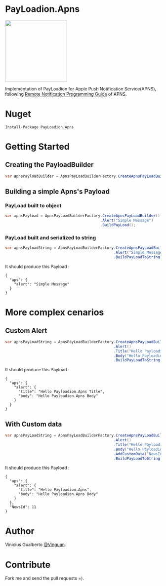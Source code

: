 # PayLoadion.Apns 
<img src="https://raw.githubusercontent.com/vinguan/payloadion/master/ProjectsIcons/PayLoadion.Gcm/payloadion_google.png" width="200">

Implementation of PayLoadion for Apple Push Notification Service(APNS), following [Remote Notification Programming Guide](https://developer.apple.com/library/ios/documentation/NetworkingInternet/Conceptual/RemoteNotificationsPG/Chapters/TheNotificationPayload.html) of APNS.

# Nuget
```
Install-Package PayLoadion.Apns
```
# Getting Started
## Creating the PayloadBuilder
```csharp
var apnsPayloadBuilder = ApnsPayLoadBuilderFactory.CreateApnsPayLoadBuilder()
```
## Building a simple Apns's Payload

### PayLoad built to object
```csharp
var apnsPayload = ApnsPayLoadBuilderFactory.CreateApnsPayLoadBuilder()
                                           .Alert("Simple Message")
                                           .BuildPayLoad();
```
### PayLoad built and serialized to string
```csharp
var apnsPayloadString = ApnsPayLoadBuilderFactory.CreateApnsPayLoadBuilder()
                                                 .Alert("Simple Message")
                                                 .BuildPayLoadToString(true);
```
It should produce this Payload : 
```
{
  "aps": {
    "alert": "Simple Message"
  }
}
```

# More complex cenarios
## Custom Alert 
```csharp
var apnsPayLoadString = ApnsPayLoadBuilderFactory.CreateApnsPayLoadBuilder()
                                                 .Alert()
                                                 .Title("Hello Payloadion.Apns Title")
                                                 .Body("Hello Payloadion.Apns Body")
                                                 .BuildPayLoadToString(true);
```
It should produce this Payload : 
```
{
  "aps": {
    "alert": {
      "title": "Hello Payloadion.Apns Title",
      "body": "Hello Payloadion.Apns Body"
    }
  }
}
```

## With Custom data  
```csharp
var apnsPayLoadString = ApnsPayLoadBuilderFactory.CreateApnsPayLoadBuilder()
                                                 .Alert()
                                                 .Title("Hello Payloadion.Apns")
                                                 .Body("Hello Payloadion.Apns Body")
                                                 .AddCustomData("NewsId", 11)
                                                 .BuildPayLoadToString(true);
```
It should produce this Payload : 
```
{
  "aps": {
    "alert": {
      "title": "Hello Payloadion.Apns",
      "body": "Hello Payloadion.Apns Body"
    }
  },
  "NewsId": 11
}
```

# Author
Vinicius Gualberto [@Vinguan](http://twitter.com/vinguan).

# Contribute
Fork me and send the pull requests =).
